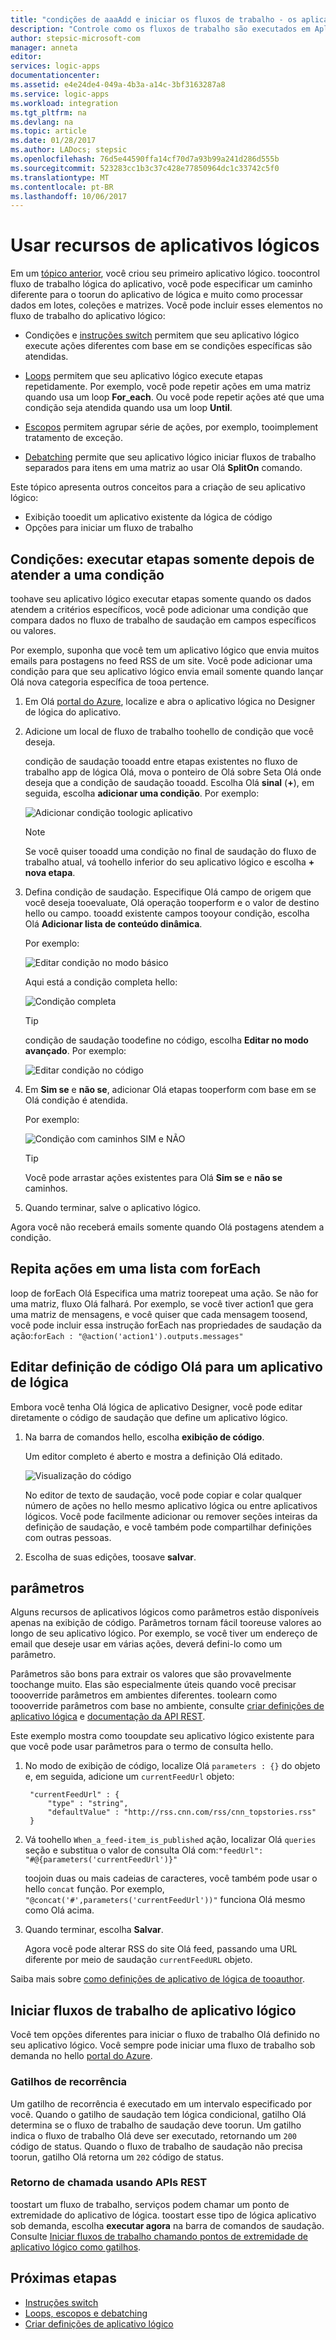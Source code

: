 ```yaml
---
title: "condições de aaaAdd e iniciar os fluxos de trabalho - os aplicativos lógicos do Azure | Microsoft Docs"
description: "Controle como os fluxos de trabalho são executados em Aplicativos Lógicos do Azure adicionando parâmetros, gatilhos, ações e lógica condicional."
author: stepsic-microsoft-com
manager: anneta
editor: 
services: logic-apps
documentationcenter: 
ms.assetid: e4e24de4-049a-4b3a-a14c-3bf3163287a8
ms.service: logic-apps
ms.workload: integration
ms.tgt_pltfrm: na
ms.devlang: na
ms.topic: article
ms.date: 01/28/2017
ms.author: LADocs; stepsic
ms.openlocfilehash: 76d5e44590ffa14cf70d7a93b99a241d286d555b
ms.sourcegitcommit: 523283cc1b3c37c428e77850964dc1c33742c5f0
ms.translationtype: MT
ms.contentlocale: pt-BR
ms.lasthandoff: 10/06/2017
---
```

# <a name="use-logic-apps-features"></a>Usar recursos de aplicativos lógicos

Em um [tópico anterior](../logic-apps/logic-apps-create-a-logic-app.md), você criou seu primeiro aplicativo lógico. toocontrol fluxo de trabalho lógica do aplicativo, você pode especificar um caminho diferente para o toorun do aplicativo de lógica e muito como processar dados em lotes, coleções e matrizes. Você pode incluir esses elementos no fluxo de trabalho do aplicativo lógico:

* Condições e [instruções switch](../logic-apps/logic-apps-switch-case.md) permitem que seu aplicativo lógico execute ações diferentes com base em se condições específicas são atendidas.

* [Loops](../logic-apps/logic-apps-loops-and-scopes.md) permitem que seu aplicativo lógico execute etapas repetidamente. Por exemplo, você pode repetir ações em uma matriz quando usa um loop **For_each**. Ou você pode repetir ações até que uma condição seja atendida quando usa um loop **Until**.

* [Escopos](../logic-apps/logic-apps-loops-and-scopes.md) permitem agrupar série de ações, por exemplo, tooimplement tratamento de exceção.

* [Debatching](../logic-apps/logic-apps-loops-and-scopes.md) permite que seu aplicativo lógico iniciar fluxos de trabalho separados para itens em uma matriz ao usar Olá **SplitOn** comando.

Este tópico apresenta outros conceitos para a criação de seu aplicativo lógico:

* Exibição tooedit um aplicativo existente da lógica de código
* Opções para iniciar um fluxo de trabalho

## <a name="conditions-run-steps-only-after-meeting-a-condition"></a>Condições: executar etapas somente depois de atender a uma condição

toohave seu aplicativo lógico executar etapas somente quando os dados atendem a critérios específicos, você pode adicionar uma condição que compara dados no fluxo de trabalho de saudação em campos específicos ou valores.

Por exemplo, suponha que você tem um aplicativo lógico que envia muitos emails para postagens no feed RSS de um site. Você pode adicionar uma condição para que seu aplicativo lógico envia email somente quando lançar Olá nova categoria específica de tooa pertence.

1. Em Olá [portal do Azure](https://portal.azure.com), localize e abra o aplicativo lógica no Designer de lógica do aplicativo.

2. Adicione um local de fluxo de trabalho toohello de condição que você deseja. 

   condição de saudação tooadd entre etapas existentes no fluxo de trabalho app de lógica Olá, mova o ponteiro de Olá sobre Seta Olá onde deseja que a condição de saudação tooadd. 
   Escolha Olá **sinal** (**+**), em seguida, escolha **adicionar uma condição**. Por exemplo:

   ![Adicionar condição toologic aplicativo](./media/logic-apps-use-logic-app-features/add-condition.png)

   > [!NOTE]
   > Se você quiser tooadd uma condição no final de saudação do fluxo de trabalho atual, vá toohello inferior do seu aplicativo lógico e escolha **+ nova etapa**.

3. Defina condição de saudação. Especifique Olá campo de origem que você deseja tooevaluate, Olá operação tooperform e o valor de destino hello ou campo. tooadd existente campos tooyour condição, escolha Olá **Adicionar lista de conteúdo dinâmica**.

   Por exemplo:

   ![Editar condição no modo básico](./media/logic-apps-use-logic-app-features/edit-condition-basic-mode.png)

   Aqui está a condição completa hello:

   ![Condição completa](./media/logic-apps-use-logic-app-features/edit-condition-basic-mode-2.png)

   > [!TIP]
   > condição de saudação toodefine no código, escolha **Editar no modo avançado**. Por exemplo:
   > 
   > ![Editar condição no código](./media/logic-apps-use-logic-app-features/edit-condition-advanced-mode.png)

4. Em **Sim se** e **não se**, adicionar Olá etapas tooperform com base em se Olá condição é atendida.

   Por exemplo:

   ![Condição com caminhos SIM e NÃO](./media/logic-apps-use-logic-app-features/condition-yes-no-path.png)

   > [!TIP]
   > Você pode arrastar ações existentes para Olá **Sim se** e **não se** caminhos.

5. Quando terminar, salve o aplicativo lógico.

Agora você não receberá emails somente quando Olá postagens atendem a condição.

## <a name="repeat-actions-over-a-list-with-foreach"></a>Repita ações em uma lista com forEach

loop de forEach Olá Especifica uma matriz toorepeat uma ação. Se não for uma matriz, fluxo Olá falhará. Por exemplo, se você tiver action1 que gera uma matriz de mensagens, e você quiser que cada mensagem toosend, você pode incluir essa instrução forEach nas propriedades de saudação da ação:`forEach : "@action('action1').outputs.messages"`

## <a name="edit-hello-code-definition-for-a-logic-app"></a>Editar definição de código Olá para um aplicativo de lógica

Embora você tenha Olá lógica de aplicativo Designer, você pode editar diretamente o código de saudação que define um aplicativo lógico.

1. Na barra de comandos hello, escolha **exibição de código**.

    Um editor completo é aberto e mostra a definição Olá editado.

    ![Visualização do código](media/logic-apps-use-logic-app-features/codeview.png)

    No editor de texto de saudação, você pode copiar e colar qualquer número de ações no hello mesmo aplicativo lógica ou entre aplicativos lógicos. 
    Você pode facilmente adicionar ou remover seções inteiras da definição de saudação, e você também pode compartilhar definições com outras pessoas.

2. Escolha de suas edições, toosave **salvar**.

## <a name="parameters"></a>parâmetros

Alguns recursos de aplicativos lógicos como parâmetros estão disponíveis apenas na exibição de código. Parâmetros tornam fácil tooreuse valores ao longo de seu aplicativo lógico. Por exemplo, se você tiver um endereço de email que deseje usar em várias ações, deverá defini-lo como um parâmetro.

Parâmetros são bons para extrair os valores que são provavelmente toochange muito. Elas são especialmente úteis quando você precisar toooverride parâmetros em ambientes diferentes. toolearn como toooverride parâmetros com base no ambiente, consulte [criar definições de aplicativo lógica](../logic-apps/logic-apps-author-definitions.md) e [documentação da API REST](https://docs.microsoft.com/rest/api/logic).

Este exemplo mostra como tooupdate seu aplicativo lógico existente para que você pode usar parâmetros para o termo de consulta hello.

1. No modo de exibição de código, localize Olá `parameters : {}` do objeto e, em seguida, adicione um `currentFeedUrl` objeto:

        "currentFeedUrl" : {
            "type" : "string",
            "defaultValue" : "http://rss.cnn.com/rss/cnn_topstories.rss"
        }

2. Vá toohello `When_a_feed-item_is_published` ação, localizar Olá `queries` seção e substitua o valor de consulta Olá com:`"feedUrl": "#@{parameters('currentFeedUrl')}"` 

    toojoin duas ou mais cadeias de caracteres, você também pode usar o hello `concat` função. 
    Por exemplo, `"@concat('#',parameters('currentFeedUrl'))"` funciona Olá mesmo como Olá acima.

3.  Quando terminar, escolha **Salvar**. 

    Agora você pode alterar RSS do site Olá feed, passando uma URL diferente por meio de saudação `currentFeedURL` objeto.

Saiba mais sobre [como definições de aplicativo de lógica de tooauthor](../logic-apps/logic-apps-author-definitions.md).

## <a name="start-logic-app-workflows"></a>Iniciar fluxos de trabalho de aplicativo lógico

Você tem opções diferentes para iniciar o fluxo de trabalho Olá definido no seu aplicativo lógico. Você sempre pode iniciar uma fluxo de trabalho sob demanda no hello [portal do Azure].

### <a name="recurrence-triggers"></a>Gatilhos de recorrência

Um gatilho de recorrência é executado em um intervalo especificado por você. Quando o gatilho de saudação tem lógica condicional, gatilho Olá determina se o fluxo de trabalho de saudação deve toorun. Um gatilho indica o fluxo de trabalho Olá deve ser executado, retornando um `200` código de status. Quando o fluxo de trabalho de saudação não precisa toorun, gatilho Olá retorna um `202` código de status.

### <a name="callback-using-rest-apis"></a>Retorno de chamada usando APIs REST

toostart um fluxo de trabalho, serviços podem chamar um ponto de extremidade do aplicativo de lógica. toostart esse tipo de lógica aplicativo sob demanda, escolha **executar agora** na barra de comandos de saudação. Consulte [Iniciar fluxos de trabalho chamando pontos de extremidade de aplicativo lógico como gatilhos](../logic-apps/logic-apps-http-endpoint.md). 

<!-- Shared links -->
[portal do Azure]: https://portal.azure.com

## <a name="next-steps"></a>Próximas etapas

* [Instruções switch](../logic-apps/logic-apps-switch-case.md) 
* [Loops, escopos e debatching](../logic-apps/logic-apps-loops-and-scopes.md)
* [Criar definições de aplicativo lógico](../logic-apps/logic-apps-author-definitions.md)